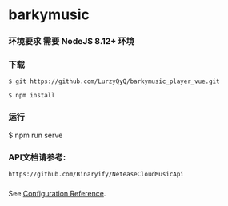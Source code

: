 # barkymusic

### 环境要求 需要 NodeJS 8.12+ 环境

### 下载
```
$ git https://github.com/LurzyQyQ/barkymusic_player_vue.git

$ npm install
```
### 运行

$ npm run serve

### API文档请参考:
```
https://github.com/Binaryify/NeteaseCloudMusicApi
```

### 
See [Configuration Reference](https://cli.vuejs.org/config/).



